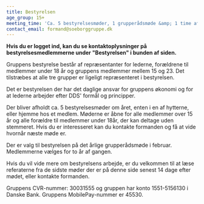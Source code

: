 ```yaml
---
title: Bestyrelsen
age_group: 15+
meeting_time: 'Ca. 5 bestyrelsesmøder, 1 grupperådsmøde &amp; 1 time af et ledergruppemøde'
contact_email: formand@soeborggruppe.dk
---
```

**Hvis du er logget ind, kan du se kontaktoplysninger på bestyrelsesmedlemmerne under "Bestyrelsen" i bunden af siden.**

Gruppens bestyrelse består af repræsentanter for lederne, forældrene til medlemmer under 18 år og gruppens medlemmer mellem 15 og 23.&nbsp;Det tilstræbes at alle tre grupper er ligeligt repræsenteret i bestyrelsen.

Det er bestyrelsen der har det daglige ansvar for gruppens økonomi og for at lederne arbejder efter DDS' formål og principper.

Der bliver afholdt ca. 5 bestyrelsesmøder om året, enten i en af hytterne, eller hjemme hos et medlem. Møderne er åbne for alle medlemmer over 15 år og alle forældre til medlemmer under 18år, der kan deltage uden stemmeret. Hvis du er interesseret kan du kontakte formanden og få at vide hvornår næste møde er.

Der er valg til bestyrelsen på det årlige grupperådsmøde i februar. Medlemmerne vælges for to år af gangen.

Hvis du vil vide mere om bestyrelsens arbejde, er du velkommen til at læse referaterne fra de sidste møder der er på denne side senest 14 dage efter mødet, eller kontakte formanden.

Gruppens CVR-nummer: 30031555 og gruppen har konto 1551-5156130 i Danske Bank. Gruppens MobilePay-nummer er 45530.
